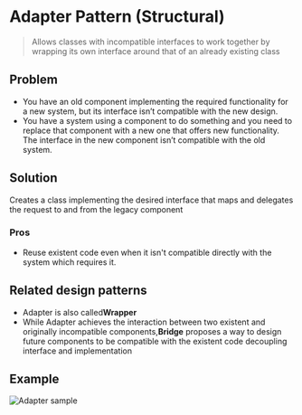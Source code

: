 # Adapter Pattern (Structural)
>Allows classes with incompatible interfaces to work together by wrapping its own interface around that of an already existing class

## Problem 
- You have an old component implementing the required functionality for a new system, but its interface isn’t compatible with the new design.
- You have a system using a component to do something and you need to replace that component with a new one that offers new functionality. The interface in the new component isn’t compatible with the old system.

## Solution
Creates a class implementing the desired interface that maps and delegates the request to and from the legacy component

### Pros
- Reuse existent code even when it isn't compatible directly with the system which requires it.  

## Related design patterns
- Adapter is also called**Wrapper**
- While Adapter achieves the interaction between two existent and originally incompatible components,**Bridge**
  proposes a way to design future components to be compatible with the existent code decoupling interface 
  and implementation 
    
## Example

![Adapter sample](adapter-sample-1.png)

